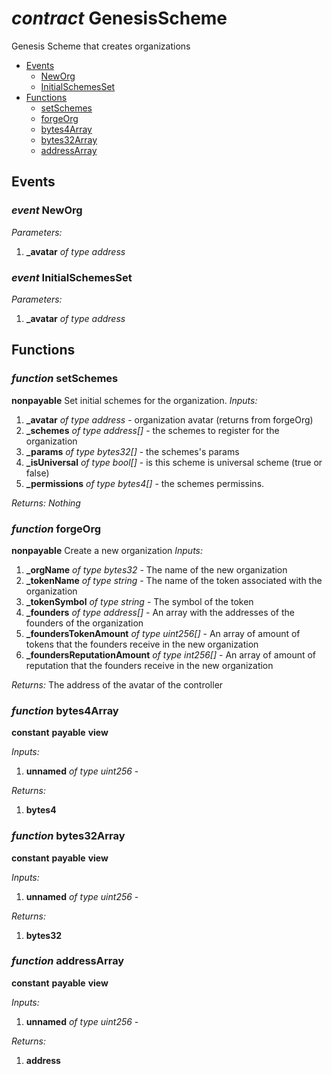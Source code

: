 # *contract* GenesisScheme
Genesis Scheme that creates organizations

- [Events](#events)
    - [NewOrg](#event-neworg)
    - [InitialSchemesSet](#event-initialschemesset)
- [Functions](#functions)
    - [setSchemes](#function-setschemes)
    - [forgeOrg](#function-forgeorg)
    - [bytes4Array](#function-bytes4array)
    - [bytes32Array](#function-bytes32array)
    - [addressArray](#function-addressarray)

## Events
### *event* NewOrg
*Parameters:*
1. **_avatar** *of type address*

### *event* InitialSchemesSet
*Parameters:*
1. **_avatar** *of type address*

## Functions
### *function* setSchemes
**nonpayable**
Set initial schemes for the organization.
*Inputs:*
1. **_avatar** *of type address* - organization avatar (returns from forgeOrg)
2. **_schemes** *of type address[]* - the schemes to register for the organization
3. **_params** *of type bytes32[]* - the schemes's params
4. **_isUniversal** *of type bool[]* - is this scheme is universal scheme (true or false)
5. **_permissions** *of type bytes4[]* - the schemes permissins.

*Returns:*
*Nothing*

### *function* forgeOrg
**nonpayable**
Create a new organization
*Inputs:*
1. **_orgName** *of type bytes32* - The name of the new organization
2. **_tokenName** *of type string* - The name of the token associated with the organization
3. **_tokenSymbol** *of type string* - The symbol of the token
4. **_founders** *of type address[]* - An array with the addresses of the founders of the organization
5. **_foundersTokenAmount** *of type uint256[]* - An array of amount of tokens that the founders receive in the new organization
6. **_foundersReputationAmount** *of type int256[]* - An array of amount of reputation that the  founders receive in the new organization 

*Returns:*
The address of the avatar of the controller

### *function* bytes4Array
**constant**
**payable**
**view**

*Inputs:*
1. **unnamed** *of type uint256* - 

*Returns:*
1. **bytes4**

### *function* bytes32Array
**constant**
**payable**
**view**

*Inputs:*
1. **unnamed** *of type uint256* - 

*Returns:*
1. **bytes32**

### *function* addressArray
**constant**
**payable**
**view**

*Inputs:*
1. **unnamed** *of type uint256* - 

*Returns:*
1. **address**

